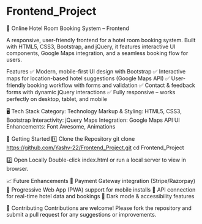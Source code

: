 # Frontend_Project
🏨 Online Hotel Room Booking System – Frontend

A responsive, user-friendly frontend for a hotel room booking system. Built with HTML5, CSS3, Bootstrap, and jQuery, it features interactive UI components, Google Maps integration, and a seamless booking flow for users.

Features
✅ Modern, mobile-first UI design with Bootstrap
✅ Interactive maps for location-based hotel suggestions (Google Maps API)
✅ User-friendly booking workflow with forms and validation
✅ Contact & feedback forms with dynamic jQuery interactions
✅ Fully responsive – works perfectly on desktop, tablet, and mobile

🖥️ Tech Stack
Category: Technology
Markup & Styling: HTML5, CSS3, Bootstrap
Interactivity: jQuery
Maps Integration: Google Maps API
UI Enhancements:	Font Awesome, Animations

🚀 Getting Started
1️⃣ Clone the Repository
git clone https://github.com/Yashv-22/Frontend_Project.git
cd Frontend_Project

2️⃣ Open Locally
Double-click index.html or run a local server to view in browser.

📈 Future Enhancements
🌟 Payment Gateway integration (Stripe/Razorpay)
🌟 Progressive Web App (PWA) support for mobile installs
🌟 API connection for real-time hotel data and bookings
🌟 Dark mode & accessibility features

🤝 Contributing
Contributions are welcome! Please fork the repository and submit a pull request for any suggestions or improvements.
